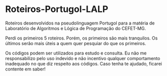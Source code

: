 # Roteiros-Portugol-LALP
Roteiros desenvolvidos na pseudolinguagem Portugol para a matéria de Laboratório de Algoritmos e Lógica de Programação do CEFET-MG.

Perdi os primeiros 5 roteiros. Porém, os primeiros são mais tranquilos. Os últimos serão mais úteis a quem quer pesquiar do que os primeiros.

Os códigos podem ser utilizados para estudo e consulta. Eu não me responsabilizo pelo uso indevido e não incentivo qualquer comportamento inadequado no que diz respeito aos códigos. Caso tenha te ajudado, ficarei contente em saber!
